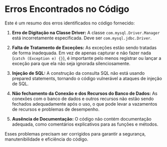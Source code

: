 # Erros Encontrados no Código

Este é um resumo dos erros identificados no código fornecido:

1. **Erro de Digitação na Classe Driver:** A classe `com.mysql.Driver.Manager` está incorretamente especificada. Deve ser `com.mysql.jdbc.Driver`.

2. **Falta de Tratamento de Exceções:** As exceções estão sendo tratadas de forma inadequada. Em vez de apenas capturar e não fazer nada (`catch (Exception e) {}`), é importante pelo menos registrar ou lançar a exceção para que ela não seja ignorada silenciosamente.

3. **Injeção de SQL:** A construção da consulta SQL não está usando prepared statements, tornando o código vulnerável a ataques de injeção de SQL.

5. **Não fechamento da Conexão e dos Recursos do Banco de Dados:** As conexões com o banco de dados e outros recursos não estão sendo fechados adequadamente após o uso, o que pode levar a vazamentos de recursos e problemas de desempenho.

6. **Ausência de Documentação:** O código não contém documentação adequada, como comentários explicativos para as funções e métodos.

Esses problemas precisam ser corrigidos para garantir a segurança, manutenibilidade e eficiência do código.
